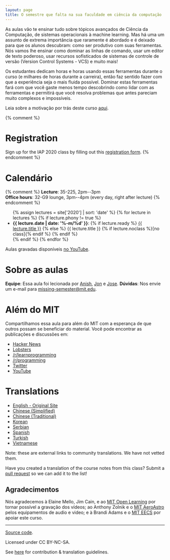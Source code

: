 ```yaml
---
layout: page
title: O semestre que falta na sua faculdade em ciência da computação
---
```


As aulas vão te ensinar tudo sobre tópicos avançados de Ciência da Computação,
de sistemas operacionais à machine learning. Mas há uma um assunto de extrema
importância que raramente é abordado e é deixado para que os alunos descubram:
como ser produtivo com suas ferramentas. Nós vamos lhe ensinar como dominar as
linhas de comando, usar um editor de texto poderoso, usar recursos sofisticados
de sistemas de controle de versão (Version Control Systems - VCS) e muito mais!

Os estudantes dedicam horas e horas usando essas ferramentas durante o curso
(e milhares de horas durante a carreira), então faz sentido fazer com que a
experiência seja o mais fluida possível. Dominar estas ferramentas fará com
que você gaste menos tempo descobrindo como lidar com as ferramentas e permitirá
que você resolva problemas que antes pareciam muito complexos e impossíveis.

Leia sobre a motivação por trás deste curso [aqui](/about/).

{% comment %}
# Registration

Sign up for the IAP 2020 class by filling out this [registration form](https://forms.gle/TD1KnwCSV52qexVt9).
{% endcomment %}

# Calendário

{% comment %}
**Lecture**: 35-225, 2pm--3pm<br>
**Office hours**: 32-G9 lounge, 3pm--4pm (every day, right after lecture)
{% endcomment %}

<ul>
{% assign lectures = site['2020'] | sort: 'date' %}
{% for lecture in lectures %}
    {% if lecture.phony != true %}
        <li>
        <strong>{{ lecture.date | date: '%-m/%d' }}</strong>:
        {% if lecture.ready %}
            <a href="{{ lecture.url }}">{{ lecture.title }}</a>
        {% else %}
            {{ lecture.title }} {% if lecture.noclass %}[no class]{% endif %}
        {% endif %}
        </li>
    {% endif %}
{% endfor %}
</ul>

Aulas gravadas disponíveis [no YouTube](https://www.youtube.com/playlist?list=PLyzOVJj3bHQuloKGG59rS43e29ro7I57J).

# Sobre as aulas

**Equipe**: Essa aula foi lecionada por [Anish](https://www.anishathalye.com/), [Jon](https://thesquareplanet.com/) e [Jose](http://josejg.com/).
**Dúvidas**: Nos envie um e-mail para [missing-semester@mit.edu](mailto:missing-semester@mit.edu).

# Além do MIT

Compartilhamos essa aula para além do MIT com a esperança de que outros
possam se beneficiar do material. Você pode encontrar as publicações e
discussões em:

 - [Hacker News](https://news.ycombinator.com/item?id=22226380)
 - [Lobsters](https://lobste.rs/s/ti1k98/missing_semester_your_cs_education_mit)
 - [/r/learnprogramming](https://www.reddit.com/r/learnprogramming/comments/eyagda/the_missing_semester_of_your_cs_education_mit/)
 - [/r/programming](https://www.reddit.com/r/programming/comments/eyagcd/the_missing_semester_of_your_cs_education_mit/)
 - [Twitter](https://twitter.com/jonhoo/status/1224383452591509507)
 - [YouTube](https://www.youtube.com/playlist?list=PLyzOVJj3bHQuloKGG59rS43e29ro7I57J)

# Translations

- [English - Original Site](https://missing.csail.mit.edu/)
- [Chinese (Simplified)](https://missing-semester-cn.github.io/)
- [Chinese (Traditional)](https://missing-semester-zh-hant.github.io/)
- [Korean](https://missing-semester-kr.github.io/)
- [Serbian](https://netboxify.com/missing-semester/)
- [Spanish](https://missing-semester-esp.github.io/)
- [Turkish](https://missing-semester-tr.github.io/)
- [Vietnamese](https://missing-semester-vn.github.io/)

Note: these are external links to community translations. We have not vetted
them.

Have you created a translation of the course notes from this class? Submit a
[pull request](https://github.com/missing-semester/missing-semester/pulls) so
we can add it to the list!

## Agradecimentos

Nós agradecemos à Elaine Mello, Jim Cain, e ao [MIT Open
Learning](https://openlearning.mit.edu/) por tornar possível a gravação dos
vídeos; ao Anthony Zolnik e o [MIT
AeroAstro](https://aeroastro.mit.edu/) pelos equipamentos de audio e video;
e à Brandi Adams e o [MIT EECS](https://www.eecs.mit.edu/) por apoiar este 
curso.

---

<div class="small center">
<p><a href="https://github.com/missing-semester/missing-semester">Source code</a>.</p>
<p>Licensed under CC BY-NC-SA.</p>
<p>See <a href="/license/">here</a> for contribution &amp; translation guidelines.</p>
</div>

